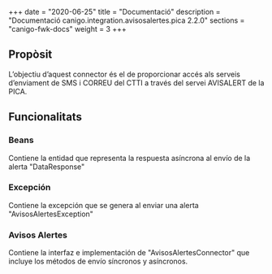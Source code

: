 +++
date        = "2020-06-25"
title       = "Documentació"
description = "Documentació canigo.integration.avisosalertes.pica 2.2.0"
sections    = "canigo-fwk-docs"
weight      = 3
+++

## Propòsit

L’objectiu d’aquest connector és el de proporcionar accés als serveis d’enviament de SMS i CORREU del CTTI a través del servei AVISALERT de la PICA.

## Funcionalitats

### Beans

Contiene la entidad que representa la respuesta asíncrona al envío de la alerta "DataResponse"

### Excepción

Contiene la excepción que se genera al enviar una alerta "AvisosAlertesException"

### Avisos Alertes

Contiene la interfaz e implementación de "AvisosAlertesConnector" que incluye los métodos de envío síncronos y asíncronos. 
